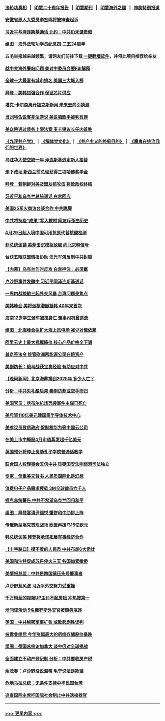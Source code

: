 #### [法轮功真相](https://github.com/gfw-breaker/truth/blob/master/README.md?t=0) &nbsp;&nbsp;|&nbsp;&nbsp; [明慧二十周年报告](https://github.com/gfw-breaker/mh-reports/blob/master/README.md?t=0) &nbsp;&nbsp;|&nbsp;&nbsp;[明慧期刊](https://github.com/gfw-breaker/mh-qikan) &nbsp;&nbsp;|&nbsp;&nbsp; [明慧海外之窗](https://github.com/gfw-breaker/mh-news/blob/master/README.md?t=0) &nbsp;&nbsp;|&nbsp;&nbsp; [神韵特别报道](https://github.com/gfw-breaker/mh-news/blob/master/shenyun.md?t=0)
#### [安徽省原人大委员李宏鸣将被审查起诉](../pages/nsc418/n13982819.md?t=04280043) 
#### [习近平与泽连斯基通话 北约：中共仍未谴责俄](../pages/nsc418/n13982801.md?t=04280043) 
#### [组图：海外法轮功学员纪念四‧二五24周年](../pages/nsc418/n13979790.md?t=04280043) 
#### 五毛举报越来越频繁，请网友们前往下载 [一键翻墙软件](https://github.com/gfw-breaker/ssr-accounts)，并将此项目推荐给亲友
#### [就中共海外警站问题 美对中委员会要FBI解释](../pages/nsc418/n13982516.md?t=04280043) 
#### [全球十大最富有城市排名 美国三大城入榜](../pages/nsc418/n13982448.md?t=04280043) 
#### [拜登：美韩加强合作 保证芯片供应](../pages/nsc418/n13982381.md?t=04280043) 
#### [塔克‧卡尔森离开福克斯新闻 未来去向引猜测](../pages/nsc418/n13982319.md?t=04280043) 
#### [当刘特佐说客非法游说 美说唱歌手被判有罪](../pages/nsc418/n13982393.md?t=04280043) 
#### [美众院通过债务上限法案 麦卡锡议长任内首胜](../pages/nsc418/n13982248.md?t=04280043) 
#### [《九评共产党》](https://github.com/begood0513/9ping.md/blob/master/README.md) &nbsp;|&nbsp; [《解体党文化》](../../../../jtdwh.md/blob/master/README.md)  &nbsp;|&nbsp; [《共产主义的终极目的》](../../../../gczydzjmd.md/blob/master/README.md) &nbsp;|&nbsp; [《魔鬼在统治我们的世界》](../../../../mgztzwmdsj.md/blob/master/README.md) 
#### [乌驻华大使空缺一年 泽连斯基选定新人接替](../pages/nsc418/n13982338.md?t=04280043) 
#### [走下政坛 新西兰前总理获得三项哈佛奖学金](../pages/nsc418/n13982314.md?t=04280043) 
#### [拜登：若朝鲜对美及盟友核攻击 将致政权终结](../pages/nsc418/n13982331.md?t=04280043) 
#### [习近平和乌克兰总统通话 白宫回应](../pages/nsc418/n13982305.md?t=04280043) 
#### [美国25军火商访台谈合作 中共跳脚](../pages/nsc418/n13982272.md?t=04280043) 
#### [中共将抗疫“成果”写入教材 网友斥歪曲历史](../pages/nsc418/n13982212.md?t=04280043) 
#### [4月29日起入境中国可用抗原代替核酸检测](../pages/nsc418/n13982286.md?t=04280043) 
#### [菲总统坐镇 美菲击沉模拟敌舰 向北京释信号](../pages/nsc418/n13982257.md?t=04280043) 
#### [台获五眼联盟情报协助 汉光军演反制中共封锁](../pages/nsc418/n13982177.md?t=04280043) 
#### [【内幕】乌克兰何时反攻 白宫押注：必须赢](../pages/nsc418/n13981505.md?t=04280043) 
#### [卢沙野事件发酵中 习近平同泽连斯基通话](../pages/nsc418/n13982148.md?t=04280043) 
#### [一周内战狼酿三起外交风暴 台湾问题是焦点](../pages/nsc418/n13981945.md?t=04280043) 
#### [美韩峰会 美将派核潜艇抵韩 40年来首次](../pages/nsc418/n13982194.md?t=04280043) 
#### [海南12岁学生骑车被撞身亡 肇事司机曾逃逸](../pages/nsc418/n13981973.md?t=04280043) 
#### [组图：北海峰会拟扩大海上风电场 减少对俄依赖](../pages/nsc418/n13981986.md?t=04280043) 
#### [阿里云史上最大规模降价 核心产品价格全下调](../pages/nsc418/n13982054.md?t=04280043) 
#### [普京签法令 接管欧洲两能源公司在俄资产](../pages/nsc418/n13982081.md?t=04280043) 
#### [美副防长：俄乌战获宝贵经验 有助应对中共](../pages/nsc418/n13981967.md?t=04280043) 
#### [【晚间新闻】北京海葬排到2025年 多少人亡？](../pages/nsc418/n13981964.md?t=04280043) 
#### [分析：中共失礼酿后果 秦刚访菲或空手而归](../pages/nsc418/n13981494.md?t=04280043) 
#### [美国官员：喀布尔机场恐袭事件主谋已死亡](../pages/nsc418/n13981940.md?t=04280043) 
#### [美斥资110亿美元建国家半导体技术中心](../pages/nsc418/n13981816.md?t=04280043) 
#### [美参议员致信政府 促制裁华为等中国云公司](../pages/nsc418/n13981723.md?t=04280043) 
#### [在美上市中概股4月市值蒸发超千亿美元](../pages/nsc418/n13981756.md?t=04280043) 
#### [英国预计将停止资助孔子学院普通话教学](../pages/nsc418/n13981586.md?t=04280043) 
#### [联合国人权理事会去信中共 质疑国安法削弱港司法独立](../pages/nsc418/n13981748.md?t=04280043) 
#### [专家：倚重美元背书 人民币国际化是幻想](../pages/nsc418/n13981559.md?t=04280043) 
#### [消费电子产品需求疲软 3M全球裁员六千人](../pages/nsc418/n13981561.md?t=04280043) 
#### [捷克总统警告 中共不希望乌克兰回归和平](../pages/nsc418/n13981615.md?t=04280043) 
#### [组图：拜登宴请尹锡悦 蟹饼和牛肋排上阵](../pages/nsc418/n13981594.md?t=04280043) 
#### [传俄新型坦克首现战场 欧盟再援乌15亿欧元](../pages/nsc418/n13981474.md?t=04280043) 
#### [韩总统访美 拜登将承诺拓展军事经济合作](../pages/nsc418/n13981581.md?t=04280043) 
#### [【十字路口】摸不着的人民币 中共布局6大诡计](../pages/nsc418/n13981444.md?t=04280043) 
#### [美国和沙特促成苏丹停火三天 各国加紧撤侨](../pages/nsc418/n13981498.md?t=04280043) 
#### [美情报总监：中共是跨国镇压头号肇事者](../pages/nsc418/n13981457.md?t=04280043) 
#### [卢沙野惹风波 习近平外交努力受重挫](../pages/nsc418/n13981544.md?t=04280043) 
#### [千万粉丝的视频UP主付不起房租 冲热搜第一](../pages/nsc418/n13981275.md?t=04280043) 
#### [涉间谍活动 5名俄罗斯外交官被瑞典驱逐](../pages/nsc418/n13981484.md?t=04280043) 
#### [英国：中共秘密军事扩张 或致悲剧性误判](../pages/nsc418/n13981493.md?t=04280043) 
#### [披露业绩后 今年涨幅最大的佰维存储股价暴跌](../pages/nsc418/n13981274.md?t=04280043) 
#### [组图：德国总统访加拿大 谈中俄对全球挑战](../pages/nsc418/n13981231.md?t=04280043) 
#### [全面建立不动产登记制 分析：中共要收房产税](../pages/nsc418/n13980741.md?t=04280043) 
#### [余茂春：卢沙野没说漏嘴 毛宁说法是欺骗](../pages/nsc418/n13981138.md?t=04280043) 
#### [危地马拉总统：无条件支持中华民国台湾](../pages/nsc418/n13981260.md?t=04280043) 
#### [追查国际主席吁国际社会制止中共活摘器官](../pages/nsc418/n13980593.md?t=04280043) 

----
#### [ >>> 更早内容 <<< ](../indexes/nsc418-earlier.md)
